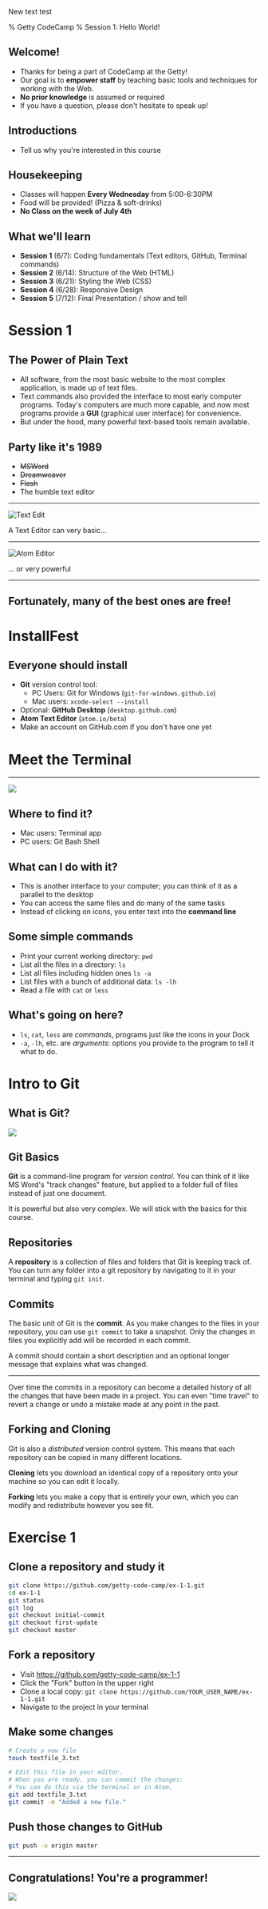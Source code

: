 New text test

% Getty CodeCamp
% Session 1: Hello World!

## Welcome!

- Thanks for being a part of CodeCamp at the Getty!
- Our goal is to **empower staff** by teaching basic tools and techniques
  for working with the Web.
- **No prior knowledge** is assumed or required
- If you have a question, please don't hesitate to speak up!

## Introductions

- Tell us why you're interested in this course

## Housekeeping

- Classes will happen **Every Wednesday** from 5:00-6:30PM
- Food will be provided! (Pizza & soft-drinks)
- **No Class on the week of July 4th**

## What we'll learn

- **Session 1** (6/7): Coding fundamentals (Text editors, GitHub, Terminal commands)
- **Session 2** (6/14): Structure of the Web (HTML)
- **Session 3** (6/21): Styling the Web (CSS)
- **Session 4** (6/28): Responsive Design
- **Session 5** (7/12): Final Presentation / show and tell

# Session 1

## The Power of Plain Text

- All software, from the most basic website to the most complex application, is
  made up of text files.
- Text commands also provided the interface to most early computer programs.
  Today's computers are much more capable, and now most programs provide a
  **GUI** (graphical user interface) for convenience.
- But under the hood, many powerful text-based tools remain available.

## Party like it's 1989

- ~~MSWord~~
- ~~Dreamweaver~~
- ~~Flash~~
- The humble text editor

---

![](images/textedit.png "Text Edit")

A Text Editor can very basic...

---

![](images/atom.png "Atom Editor")

... or very powerful

---

## Fortunately, many of the best ones are free!

# InstallFest

## Everyone should install

- **Git** version control tool:
  - PC Users: Git for Windows (`git-for-windows.github.io`)
  - Mac users: `xcode-select --install`
- Optional: **GitHub Desktop** (`desktop.github.com`)
- **Atom Text Editor** (`atom.io/beta`)
- Make an account on GitHub.com if you don't have one yet

# Meet the Terminal

---

![](images/terminal.png)

## Where to find it?
- Mac users: Terminal app
- PC users: Git Bash Shell

## What can I do with it?
- This is another interface to your computer; you can think of it as a parallel
  to the desktop
- You can access the same files and do many of the same tasks
- Instead of clicking on icons, you enter text into the **command line**

## Some simple commands
- Print your current working directory: `pwd`
- List all the files in a directory: `ls`
- List all files including hidden ones `ls -a`
- List files with a bunch of additional data: `ls -lh`
- Read a file with `cat` or `less`

## What's going on here?
 - `ls`, `cat`, `less` are _commands_, programs just like the icons in your Dock
 - `-a`, `-lh`, etc. are _arguments_: options you provide to the program to tell
   it what to do.

# Intro to Git

## What is Git?

![](https://imgs.xkcd.com/comics/git.png)

## Git Basics

**Git** is a command-line program for _version control_. You can think of it
like MS Word's "track changes" feature, but applied to a folder full of files
instead of just one document.

It is powerful but also very complex. We will stick with the basics for this
course.

## Repositories

A **repository** is a collection of files and folders that Git is keeping track
of. You can turn any folder into a git repository by navigating to it in your
terminal and typing `git init`.

## Commits

The basic unit of Git is the **commit**. As you make changes to the files in
your repository, you can use `git commit` to take a snapshot. Only the changes
in files you explicitly add will be recorded in each commit.

A commit should contain a short description and an optional longer message
that explains what was changed.

---

Over time the commits in a repository can become a detailed history of all the
changes that have been made in a project. You can even "time travel" to revert a
change or undo a mistake made at any point in the past.

## Forking and Cloning

Git is also a _distributed_ version control system. This means that each
repository can be copied in many different locations.

**Cloning** lets you download an identical copy of a repository onto your
machine so you can edit it locally.

**Forking** lets you make a copy that is entirely your own, which you can
modify and redistribute however you see fit.

# Exercise 1

## Clone a repository and study it
```bash
git clone https://github.com/getty-code-camp/ex-1-1.git
cd ex-1-1
git status
git log
git checkout initial-commit
git checkout first-update
git checkout master
```

## Fork a repository
- Visit https://github.com/getty-code-camp/ex-1-1
- Click the "Fork" button in the upper right
- Clone a local copy: `git clone https://github.com/YOUR_USER_NAME/ex-1-1.git`
- Navigate to the project in your terminal

## Make some changes
```bash
# Create a new file
touch textfile_3.txt

# Edit this file in your editor.
# When you are ready, you can commit the changes:
# You can do this via the terminal or in Atom.
git add textfile_3.txt
git commit -m "Added a new file."
```

## Push those changes to GitHub
```bash
git push -u origin master
```
---

## Congratulations! You're a programmer!

![](https://media.giphy.com/media/gpXfKa9xLAR56/giphy.gif)
